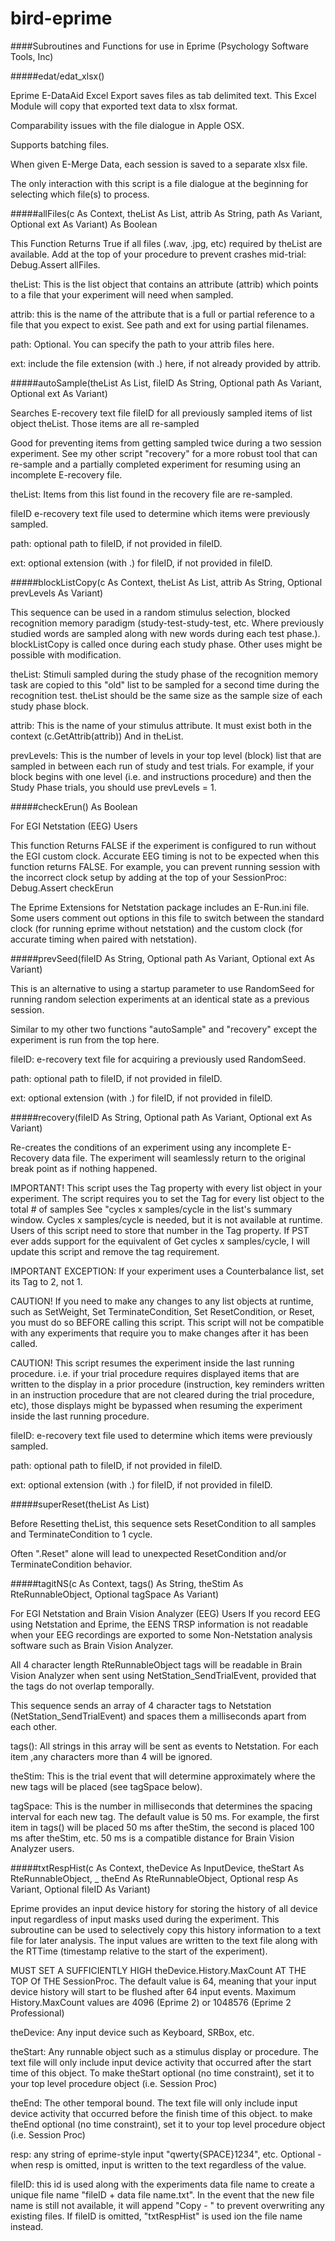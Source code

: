 bird-eprime
===========

####Subroutines and Functions for use in Eprime (Psychology Software Tools, Inc)



#####edat/edat_xlsx()

Eprime E-DataAid Excel Export saves files as tab delimited text. This Excel Module will copy that exported text data to xlsx format.

Comparability issues with the file dialogue in Apple OSX.

Supports batching files.

When given E-Merge Data, each session is saved to a separate xlsx file.

The only interaction with this script is a file dialogue at the beginning for selecting which file(s) to process.

#####allFiles(c As Context, theList As List, attrib As String, path As Variant, Optional ext As Variant) As Boolean

This Function Returns True if all files (.wav, .jpg, etc) required by theList are available. Add at the top of your procedure to prevent crashes mid-trial: Debug.Assert allFiles.

theList: This is the list object that contains an attribute (attrib) which points to a file that your experiment will need when sampled.

attrib: this is the name of the attribute that is a full or partial reference to a file that you expect to exist. See path and ext for using partial filenames.

path: Optional. You can specify the path to your attrib files here.

ext: include the file extension (with .) here, if not already provided by attrib.

#####autoSample(theList As List, fileID As String, Optional path As Variant, Optional ext As Variant)

Searches E-recovery text file fileID for all previously sampled items of list object theList. Those items are all re-sampled

Good for preventing items from getting sampled twice during a two session experiment. See my other script "recovery" for a more robust tool that can re-sample and a partially completed experiment for resuming using an incomplete E-recovery file.

theList: Items from this list found in the recovery file are re-sampled.

fileID e-recovery text file used to determine which items were previously sampled.

path: optional path to fileID, if not provided in fileID.

ext: optional extension (with .) for fileID, if not provided in fileID.

#####blockListCopy(c As Context, theList As List, attrib As String, Optional prevLevels As Variant)

This sequence can be used in a random stimulus selection, blocked recognition memory paradigm (study-test-study-test, etc. Where previously studied words are sampled along with new words during each test phase.). blockListCopy is called once during each study phase. Other uses might be possible with modification.

theList: Stimuli sampled during the study phase of the recognition memory task are copied to this "old" list to be sampled for a second time during the recognition test. theList should be the same size as the sample size of each study phase block.

attrib: This is the name of your stimulus attribute. It must exist both in the context (c.GetAttrib(attrib)) And in theList.

prevLevels: This is the number of levels in your top level (block) list that are sampled in between each run of study and test trials. For example, if your block begins with one level (i.e. and instructions procedure) and then the Study Phase trials, you should use prevLevels = 1.

#####checkErun() As Boolean

For EGI Netstation (EEG) Users

This function Returns FALSE if the experiment is configured to run without the EGI custom clock. Accurate EEG timing is not to be expected when this function returns FALSE. For example, you can prevent running session with the incorrect clock setup by adding at the top of your SessionProc: Debug.Assert checkErun

The Eprime Extensions for Netstation package includes an E-Run.ini file. Some users comment out options in this file to switch between the standard clock (for running eprime without netstation) and the custom clock (for accurate timing when paired with netstation).

#####prevSeed(fileID As String, Optional path As Variant, Optional ext As Variant)

This is an alternative to using a startup parameter to use RandomSeed for running random selection experiments at an identical state as a previous session.

Similar to my other two functions "autoSample" and "recovery" except the experiment is run from the top here.

fileID: e-recovery text file for acquiring a previously used RandomSeed.

path: optional path to fileID, if not provided in fileID.

ext: optional extension (with .) for fileID, if not provided in fileID.

#####recovery(fileID As String, Optional path As Variant, Optional ext As Variant)

Re-creates the conditions of an experiment using any incomplete E-Recovery data file. The experiment will seamlessly return to the original break point as if nothing happened.

IMPORTANT! This script uses the Tag property with every list object in your experiment. The script requires you to set the Tag for every list object to the total # of samples See "cycles x samples/cycle in the list's summary window. Cycles x samples/cycle is needed, but it is not available at runtime. Users of this script need to store that number in the Tag property. If PST ever adds support for the equivalent of Get cycles x samples/cycle, I will update this script and remove the tag requirement.

IMPORTANT EXCEPTION: If your experiment uses a Counterbalance list, set its Tag to 2, not 1.

CAUTION! If you need to make any changes to any list objects at runtime, such as SetWeight, Set TerminateCondition, Set ResetCondition, or Reset, you must do so BEFORE calling this script. This script will not be compatible with any experiments that require you to make changes after it has been called.

CAUTION! This script resumes the experiment inside the last running procedure. i.e. if your trial procedure requires displayed items that are written to the display in a prior procedure (instruction, key reminders written in an instruction procedure that are not cleared during the trial procedure, etc), those displays might be bypassed when resuming the experiment inside the last running procedure.

fileID: e-recovery text file used to determine which items were previously sampled.

path: optional path to fileID, if not provided in fileID.

ext: optional extension (with .) for fileID, if not provided in fileID.

#####superReset(theList As List)

Before Resetting theList, this sequence sets ResetCondition to all samples and TerminateCondition to 1 cycle.

Often ".Reset" alone will lead to unexpected ResetCondition and/or TerminateCondition behavior.

#####tagitNS(c As Context, tags() As String, theStim As RteRunnableObject, Optional tagSpace As Variant)

For EGI Netstation and Brain Vision Analyzer (EEG) Users If you record EEG using Netstation and Eprime, the EENS TRSP information is not readable when your EEG recordings are exported to some Non-Netstation analysis software such as Brain Vision Analyzer.

All 4 character length RteRunnableObject tags will be readable in Brain Vision Analyzer when sent using NetStation_SendTrialEvent, provided that the tags do not overlap temporally.

This sequence sends an array of 4 character tags to Netstation (NetStation_SendTrialEvent) and spaces them a milliseconds apart from each other.

tags(): All strings in this array will be sent as events to Netstation. For each item ,any characters more than 4 will be ignored.

theStim: This is the trial event that will determine approximately where the new tags will be placed (see tagSpace below).

tagSpace: This is the number in milliseconds that determines the spacing interval for each new tag. The default value is 50 ms. For example, the first item in tags() will be placed 50 ms after theStim, the second is placed 100 ms after theStim, etc. 50 ms is a compatible distance for Brain Vision Analyzer users.

#####txtRespHist(c As Context, theDevice As InputDevice, theStart As RteRunnableObject, _ theEnd As RteRunnableObject, Optional resp As Variant, Optional fileID As Variant)

Eprime provides an input device history for storing the history of all device input regardless of input masks used during the experiment. This subroutine can be used to selectively copy this history information to a text file for later analysis. The input values are written to the text file along with the RTTime (timestamp relative to the start of the experiment).

MUST SET A SUFFICIENTLY HIGH theDevice.History.MaxCount AT THE TOP Of THE SessionProc. The default value is 64, meaning that your input device history will start to be flushed after 64 input events. Maximum History.MaxCount values are 4096 (Eprime 2) or 1048576 (Eprime 2 Professional)

theDevice: Any input device such as Keyboard, SRBox, etc.

theStart: Any runnable object such as a stimulus display or procedure. The text file will only include input device activity that occurred after the start time of this object. To make theStart optional (no time constraint), set it to your top level procedure object (i.e. Session Proc)
	
theEnd: The other temporal bound. The text file will only include input device activity 
that occurred before the finish time of this object. to make theEnd optional (no time constraint),
set it to your top level procedure object (i.e. Session Proc)

resp: any string of eprime-style input "qwerty{SPACE}1234", etc. Optional - when resp is omitted, input is written to the text regardless of the value.

fileID: this id is used along with the experiments data file name to create a unique file name "fileID + data file name.txt". In the event that the new file name is still not available, it will append "Copy - " to prevent overwriting any existing files. If fileID is omitted, "txtRespHist" is used ion the file name instead.
